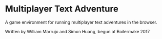# Multiplayer Text Adventure

A game environment for running multiplayer text adventures in the browser.

Written by William Marrujo and Simon Huang, begun at Boilermake 2017
